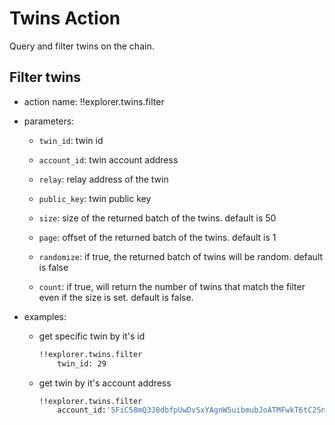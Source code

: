 # Twins Action
Query and filter twins on the chain.

## Filter twins
- action name: !!explorer.twins.filter
- parameters:
    - `twin_id`: twin id
    - `account_id`: twin account address
    - `relay`: relay address of the twin
    - `public_key`: twin public key


    - `size`: size of the returned batch of the twins. default is 50
    - `page`: offset of the returned batch of the twins. default is 1
    - `randomize`: if true, the returned batch of twins will be random. default is false
    - `count`: if true, will return the number of twins that match the filter even if the size is set. default is false.

- examples:
    - get specific twin by it's id
        ```bash
        !!explorer.twins.filter
            twin_id: 29
        ```
    - get twin by it's account address
        ```bash
        !!explorer.twins.filter
            account_id:'5FiC58mQ3J8dbfpUwDvSxYAgnW5uibmubJoATMFwkT6tC2Sn'
        ```

